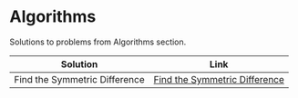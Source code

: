 # Algorithms
Solutions to problems from Algorithms section.

| Solution | Link |
| --------------| ---- |
| Find the Symmetric Difference | [Find the Symmetric Difference](find-the-symmetric-difference.js/) |